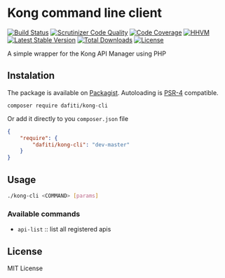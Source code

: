 # Kong command line client

[![Build Status](https://img.shields.io/travis/dafiti/kong-cli/master.svg?style=flat-square)](https://travis-ci.org/dafiti/kong-cli)
[![Scrutinizer Code Quality](https://img.shields.io/scrutinizer/g/dafiti/kong-cli/master.svg?style=flat-square)](https://scrutinizer-ci.com/g/dafiti/kong-cli/?branch=master)
[![Code Coverage](https://img.shields.io/scrutinizer/coverage/g/dafiti/kong-cli/master.svg?style=flat-square)](https://scrutinizer-ci.com/g/dafiti/kong-cli/?branch=master)
[![HHVM](https://img.shields.io/hhvm/dafiti/kong-cli.svg?style=flat-square)](https://travis-ci.org/dafiti/kong-cli)
[![Latest Stable Version](https://img.shields.io/packagist/v/dafiti/kong-cli.svg?style=flat-square)](https://packagist.org/packages/dafiti/kong-cli)
[![Total Downloads](https://img.shields.io/packagist/dt/dafiti/kong-cli.svg?style=flat-square)](https://packagist.org/packages/dafiti/kong-cli)
[![License](https://img.shields.io/packagist/l/dafiti/kong-cli.svg?style=flat-square)](https://packagist.org/packages/dafiti/kong-cli)

A simple wrapper for the Kong API Manager using PHP

## Instalation
The package is available on [Packagist](http://packagist.org/packages/dafiti/kong-cli).
Autoloading is [PSR-4](https://github.com/php-fig/fig-standards/blob/master/accepted/PSR-4-autoloader.md) compatible.

```composer require dafiti/kong-cli```

Or add it directly to you `composer.json` file

```json
{
    "require": {
        "dafiti/kong-cli": "dev-master"
    }
}
```

## Usage

```bash
./kong-cli <COMMAND> [params]
```

### Available commands

* `api-list` :: list all registered apis

## License

MIT License
